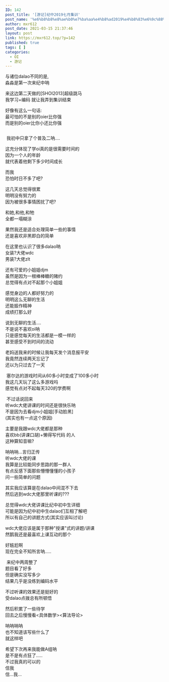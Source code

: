 ```yaml
---
ID: 142
post_title: '[游记]纪中2019七月集训'
post_name: '%e6%b8%b8%e8%ae%b0%e7%ba%aa%e4%b8%ad2019%e4%b8%83%e6%9c%88%e9%9b%86%e8%ae%ad'
author: mxr612
post_date: 2021-03-15 21:37:46
layout: post
link: https://mxr612.top/?p=142
published: true
tags: [ ]
categories:
  - OI
  - 游记
---
```

与诸位dalao不同的是,<br />淼淼是第一次来纪中呐</p>

来这边第二天做的[SHOI2013]超级跳马<br />我学习+编码 就让我弄到集训结束

好像有这么一句话:<br />最可怕的不是别的oier比你强<br />而是别的oier比你小还比你强

<img src="https://img2018.cnblogs.com/blog/1733432/201907/1733432-20190713094116356-1162179548.png" alt="" />

&nbsp;我初中只拿了个普及二呐....

这充分体现了学oi真的是很需要时间的<br />因为一个人的年龄<br />就代表着他剩下多少时间成长

而我<br />恐怕时日不多了吧?

这几天总觉得很累<br />明明没有努力的<br />因为被很多事情困扰了吧?

和她,和他,和牠<br />全都一塌糊涂

果然我还是适合处理简单一些的事情<br />还是喜欢非黑即白的简单

在这里也认识了很多dalao呐<br />女装?大佬wdc<br />男装?大佬zlt

还有可爱的小姐姐djm<br />虽然是因为一根棒棒糖的赌约<br />总觉得有点对不起那个小姐姐

感觉身边的人都好努力的<br />明明这么无聊的生活<br />还能振作精神<br />成绩打那么好

说到无聊的生活....<br />不是说不喜欢oi呐<br />只是感觉每天的生活都是一模一样的<br />甚至感受不到时间的流动

老妈送我来的时候让我每天发个消息报平安<br />我竟然连续两天忘记了<br />还以为只过去了一天

&nbsp;塞尔达的游戏时间从60多小时变成了100多小时<br />我这几天玩了这么多游戏吗<br />感觉有点对不起每天320的学费啊

&nbsp;不过话说回来<br />听wdc大佬讲课的时间还是很快乐呐<br />不是因为去看djm小姐姐[手动脸黑]<br />(其实也有一点这个原因)

主要是我跟wdc大佬都是那种<br />喜欢bb(讲课口胡)+懒得写代码 的人<br />这种算知音嘛?

呐呐呐...言归正传<br />听wdc大佬的课<br />我算是比较能同步思路的那一群人<br />有点反感下面那些懵懵懂懂的小孩子<br />问一些简单的问题

其实我应该算是在dalao中间混不下去<br />然后逃到wdc大佬那里听课的???

总觉得wdc大佬讲课比纪中初中生详细<br />可能是因为纪中初中生dalao们互相了解吧<br />所以有自己的讲题方式(其实应该叫讨论)

wdc大佬应该是属于那种"授课"式的讲题/讲课<br />然鹅我还是最喜欢上课互动的那个

好尴尬啊<br />现在完全不知所言呐.....

&nbsp;来纪中两周整了<br />题目看了好多<br />但是确实没写多少<br />结果几乎是没练到编码水平

不过听课的效果还是挺好的<br />受dalao点拨总有所顿悟

然后积累了一些待学<br />回去之后慢慢看<具体数学><算法导论>

呐呐呐呐<br />也不知道该写些什么了<br />就这样吧

希望下次再来我能做A组呐<br />是不是有点狂了.....<br />不过我真的可以的<br />信我<br />信...我...

&nbsp;